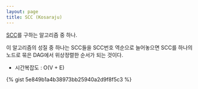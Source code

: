 ```yaml
---
layout: page
title: SCC (Kosaraju)
---
```


[SCC](https://en.wikipedia.org/wiki/Strongly_connected_component)를 구하는 알고리즘 중 하나.

이 알고리즘의 성질 중 하나는 SCC들을 SCC번호 역순으로 늘어놓으면 SCC를 하나의 노드로 묶은 DAG에서 위상정렬한 순서가 되는 것이다.

  * 시간복잡도 : O(V + E)

{% gist 5e849b1a4b38973bb25940a2d9f8f5c3 %}
